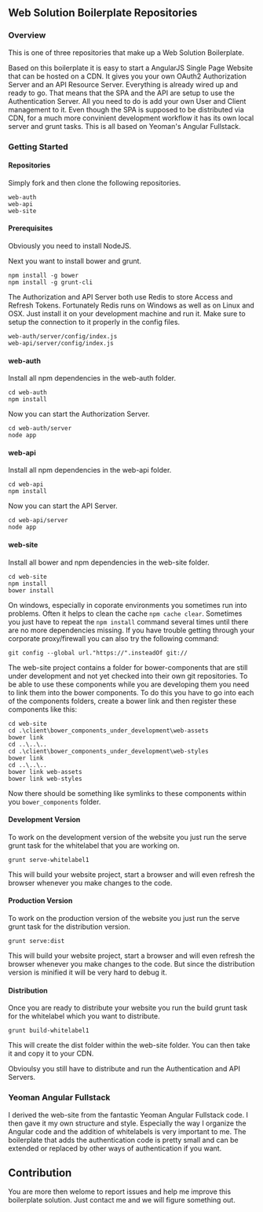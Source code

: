 ## Web Solution Boilerplate Repositories

### Overview

This is one of three repositories that make up a Web Solution Boilerplate.

Based on this boilerplate it is easy to start a AngularJS Single Page Website that can be hosted on a CDN. It gives you your own OAuth2 Authorization Server and an API Resource Server. Everything is already wired up and ready to go. That means that the SPA and the API are setup to use the Authentication Server. All you need to do is add your own User and Client management to it. Even though the SPA is supposed to be distributed via CDN, for a much more convinient development workflow it has its own local server and grunt tasks. This is all based on Yeoman's Angular Fullstack.

### Getting Started

#### Repositories

Simply fork and then clone the following repositories.

    web-auth
    web-api
    web-site

#### Prerequisites

Obviously you need to install NodeJS.

Next you want to install bower and grunt.

    npm install -g bower
    npm install -g grunt-cli

The Authorization and API Server both use Redis to store Access and Refresh Tokens. Fortunately Redis runs on Windows as well as on Linux and OSX. Just install it on your development machine and run it. Make sure to setup the connection to it properly in the config files.

    web-auth/server/config/index.js
    web-api/server/config/index.js

#### web-auth

Install all npm dependencies in the web-auth folder.

    cd web-auth
    npm install

Now you can start the Authorization Server.

    cd web-auth/server
    node app

#### web-api

Install all npm dependencies in the web-api folder.

    cd web-api
    npm install

Now you can start the API Server.

    cd web-api/server
    node app

#### web-site

Install all bower and npm dependencies in the web-site folder.

    cd web-site
    npm install
    bower install

On windows, especially in coporate environments you sometimes run into problems. Often it helps to clean the cache `npm cache clear`. Sometimes you just have to repeat the `npm install` command several times until there are no more dependencies missing. If you have trouble getting through your corporate proxy/firewall you can also try the following command:

    git config --global url."https://".insteadOf git://

The web-site project contains a folder for bower-components that are still under development and not yet checked into their own git repositories. To be able to use these components while you are developing them you need to link them into the bower components. To do this you have to go into each of the components folders, create a bower link and then register these components like this:

    cd web-site
    cd .\client\bower_components_under_development\web-assets
    bower link
    cd ..\..\..
    cd .\client\bower_components_under_development\web-styles
    bower link
    cd ..\..\..
    bower link web-assets
    bower link web-styles

Now there should be something like symlinks to these components within you `bower_components` folder.

#### Development Version

To work on the development version of the website you just run the serve grunt task for the whitelabel that you are working on.

    grunt serve-whitelabel1

This will build your website project, start a browser and will even refresh the browser whenever you make changes to the code.

#### Production Version

To work on the production version of the website you just run the serve grunt task for the distribution version.

    grunt serve:dist

This will build your website project, start a browser and will even refresh the browser whenever you make changes to the code. But since the distribution version is minified it will be very hard to debug it.

#### Distribution

Once you are ready to distribute your website you run the build grunt task for the whitelabel which you want to distribute.

    grunt build-whitelabel1

This will create the dist folder within the web-site folder. You can then take it and copy it to your CDN.

Obvioulsy you still have to distribute and run the Authentication and API Servers.

### Yeoman Angular Fullstack

I derived the web-site from the fantastic Yeoman Angular Fullstack code. I then gave it my own structure and style. Especially the way I organize the Angular code and the addition of whitelabels is very important to me. The boilerplate that adds the authentication code is pretty small and can be extended or replaced by other ways of authentication if you want.

## Contribution

You are more then welome to report issues and help me improve this boilerplate solution. Just contact me and we will figure something out.